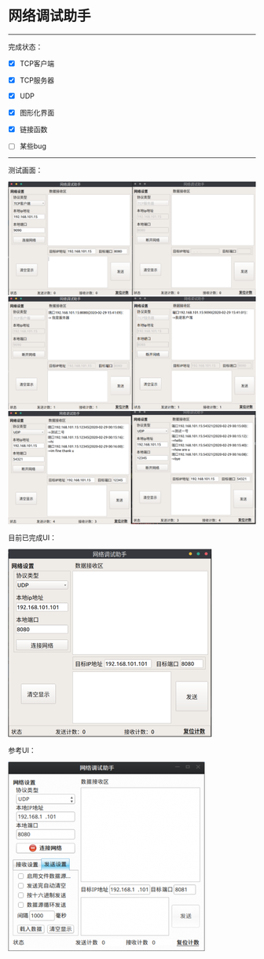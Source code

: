 #  网络调试助手

---

完成状态：

- [x] TCP客户端
- [x] TCP服务器
- [x] UDP
- [x] 图形化界面
- [x] 链接函数
- [ ] 某些bug



---

测试画面：

<img src="images/4.png" style="zoom:50%;" />

<img src="images/5.png" style="zoom:50%;" />

<img src="images/3.png" style="zoom:50%;" />



目前已完成UI：

<img src="images/2.png" style="width:414px;" />



参考UI：

<img src="images/1.png" alt="示例"  />











